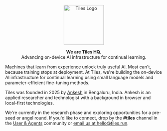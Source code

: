 <p align="center">
  <a href="https://github.com/tileshq/">
    <img src="https://avatars.githubusercontent.com/u/210493283?s=400&u=7dcb8aa07dd8e4dab8ed80d2b3920207cf96e880&v=4" alt="Tiles Logo" width="128" />
  </a>
</p>

<p align="center">
  <strong>We are Tiles HQ.</strong><br />
  Advancing on-device AI infrastructure for continual learning.
</p>

<p>
  Machines that learn from experience unlock truly useful Al. Most can't, because training stops at deployment. At Tiles, we're building the on-device AI infrastructure for continual learning using small language models and parameter-efficient fine-tuning methods.
</p>

<p>
  Tiles was founded in 2025 by <a href="https://ankeshbharti.com/">Ankesh</a> in Bengaluru, India. Ankesh is an applied researcher and technologist with a background in browser and local-first technologies.

</p>

<p>
  We're currently in the research phase and exploring opportunities for a pre-seed or angel round. If you'd like to connect, drop by the <strong>#tiles</strong> channel in the 
  <a href="https://userandagents.com/" target="_blank" rel="noopener noreferrer">User &amp; Agents</a> 
  community or <a href="mailto:hello@tiles.run">email us at hello@tiles.run</a>.
</p>
